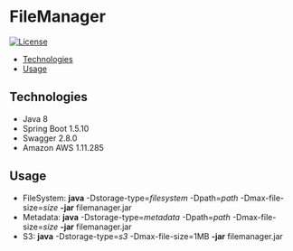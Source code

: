 # FileManager

[![License](https://img.shields.io/badge/License-Apache%202.0-yellowgreen.svg)](https://github.com/evdelacruz/filemanager-test/blob/master/LICENSE)

* [Technologies](#technologies)
* [Usage](#usage)

## Technologies

* Java 8
* Spring Boot 1.5.10
* Swagger 2.8.0
* Amazon AWS 1.11.285

## Usage
* FileSystem: **java** -Dstorage-type=*filesystem* -Dpath=*path* -Dmax-file-size=*size* **-jar** filemanager.jar<br>
* Metadata:   **java** -Dstorage-type=*metadata* -Dpath=*path* -Dmax-file-size=*size* **-jar** filemanager.jar<br>
* S3:   	  **java** -Dstorage-type=*s3* -Dmax-file-size=1MB **-jar** filemanager.jar<br>